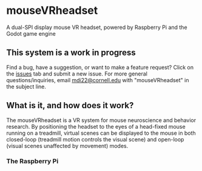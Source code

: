 # mouseVRheadset
A dual-SPI display mouse VR headset, powered by Raspberry Pi and the Godot game engine

## This system is a work in progress
Find a bug, have a suggestion, or want to make a feature request? Click on the [issues](https://github.com/sn-lab/mouseVRheadset/issues) tab and submit a new issue. For more general questions/inquiries, email mdi22@cornell.edu with "mouseVRheadset" in the subject line.

## What is it, and how does it work?
The mouseVRheadset is a VR system for mouse neuroscience and behavior research. By positioning the headset to the eyes of a head-fixed mouse running on a treadmill, virtual scenes can be displayed to the mouse in both closed-loop (treadmill motion controls the visual scene) and open-loop (visual scenes unaffected by movement) modes.

### The Raspberry Pi 
